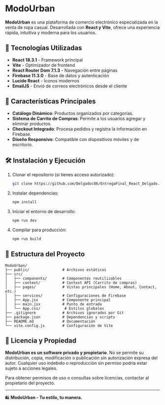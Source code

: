 # ModoUrban

**ModoUrban** es una plataforma de comercio electrónico especializada en la venta de ropa casual. Desarrollada con **React y Vite**, ofrece una experiencia rápida, intuitiva y moderna para los usuarios.

## 🚀 Tecnologías Utilizadas

- **React 18.3.1** - Framework principal
- **Vite** - Optimizador de frontend
- **React Router Dom 7.1.3** - Navegación entre páginas
- **Firebase 11.3.0** - Base de datos y autenticación
- **Lucide React** - Íconos modernos
- **EmailJS** - Envió de correos electrónicos desde el cliente

## 📌 Características Principales

- **Catálogo Dinámico**: Productos organizados por categorías.
- **Sistema de Carrito de Compras**: Permite a los usuarios agregar y eliminar productos.
- **Checkout Integrado**: Procesa pedidos y registra la información en Firebase.
- **Diseño Responsivo**: Compatible con dispositivos móviles y de escritorio.

## 🛠 Instalación y Ejecución

1. Clonar el repositorio (si tienes acceso autorizado):
   ```sh
   git clone https://github.com/Delgadoc86/EntregaFinal_React_Delgado.git
   ```
2. Instalar dependencias:
   ```sh
   npm install
   ```
3. Iniciar el entorno de desarrollo:
   ```sh
   npm run dev
   ```
4. Compilar para producción:
   ```sh
   npm run build
   ```

## 📂 Estructura del Proyecto
```
ModoUrban/
├── public/               # Archivos estáticos
├── src/
│   ├── components/       # Componentes reutilizables
│   ├── context/          # Context API (Carrito de compras)
│   ├── pages/            # Vistas principales (Home, About, Contact, etc.)
│   ├── services/         # Configuraciones de Firebase
│   ├── App.jsx           # Componente principal
│   ├── main.jsx          # Punto de entrada
│   └── App.css/           # Estilos globales
├── .gitignore            # Archivos ignorados por Git
├── package.json          # Dependencias y scripts
├── README.md             # Documentación
└── vite.config.js        # Configuración de Vite
```

## 📜 Licencia y Propiedad

**ModoUrban es un software privado y propietario**. No se permite su distribución, copia, modificación o publicación sin autorización expresa del autor. Cualquier uso indebido o reproducción sin permiso podría estar sujeto a acciones legales.

Para obtener permisos de uso o consultas sobre licencias, contactar al propietario del proyecto.

---
🛍 **ModoUrban - Tu estilo, tu manera.**


